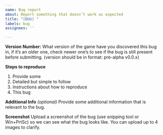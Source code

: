 ```yaml
---
name: Bug report
about: Report something that doesn’t work as expected
title: "[BUG] "
labels: bug
assignees: ''

---
```


**Version Number:** What version of the game have you discovered this bug in, if it’s an older one, check newer one’s to see if the bug is still present before submitting. (version should be in format: pre-alpha v0.0.x)

**Steps to reproduce**
  1. Provide some
  2. Detailed but simple to follow
  3. Instructions about how to reproduce
  4. This bug

**Additional Info** *(optional)*
   Provide some additional information that is relevant to the bug.

**Screenshot**
Upload a screenshot of the bug (use snipping tool or Win+PrtSc) so we can see what the bug looks like. You can upload up to 4 images to clarify.
